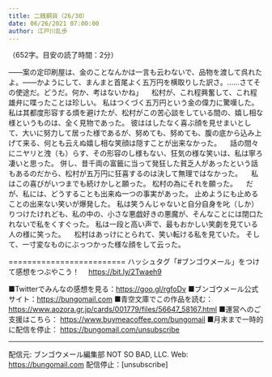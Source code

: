 ```yaml
---
title: 二銭銅貨（26/30）
date: 06/26/2021 07:00:00
author: 江戸川乱歩
---
```


（652字。目安の読了時間：2分）

――案の定印刷屋は、金のことなんかは一言も云わないで、品物を渡して呉れたよ。――かようにして、まんまと首尾よく五万円を横取りした訳さ。……さてその使途だ。どうだ。何か、考はないかね」
　松村が、これ程興奮して、これ程雄弁に喋ったことは珍しい。
私はつくづく五万円という金の偉力に驚嘆した。
私は其都度形容する煩を避けたが、松村がこの苦心談をしている間の、嬉し相な様というものは、全く見物であった。
彼ははしたなく喜ぶ顔を見せまいとして、大いに努力して居った様であるが、努めても、努めても、腹の底から込み上げて来る、何とも云えぬ嬉し相な笑顔は隠すことが出来なかった。
　話の間々にニヤリと洩（も）らす、その形容のし様もない、狂気の様な笑いは、私は寧ろ凄いと思った。
併し、昔千両の富籤に当って発狂した貧乏人があったという話もあるのだから、松村が五万円に狂喜するのは決して無理ではなかった。
　私はこの喜びがいつまでも続けかしと願った。
松村の為にそれを願った。
　だが、私には、どうすることも出来ぬ一つの事実があった。
止めようにも止めることの出来ない笑いが爆発した。
私は笑うんじゃないと自分自身を叱（しか）りつけたけれども、私の中の、小さな悪戯好きの悪魔が、そんなことには閉口たれないで私をくすぐった。
私は一段と高い声で、最もおかしい笑劇を見ている人の様に笑った。
　松村はあっけにとられて、笑い転ける私を見ていた。
そして、一寸変なものにぶっつかった様な顔をして云った。

=========================
ハッシュタグ「#ブンゴウメール」をつけて感想をつぶやこう！　
https://bit.ly/2Twaeh9

■Twitterでみんなの感想を見る：https://goo.gl/rgfoDv
■ブンゴウメール公式サイト：https://bungomail.com
■青空文庫でこの作品を読む：https://www.aozora.gr.jp/cards/001779/files/56647_58167.html
■運営へのご支援はこちら： https://www.buymeacoffee.com/bungomail
■月末まで一時的に配信を停止： https://bungomail.com/unsubscribe

-------
配信元: ブンゴウメール編集部
NOT SO BAD, LLC.
Web: https://bungomail.com
配信停止：[unsubscribe]

